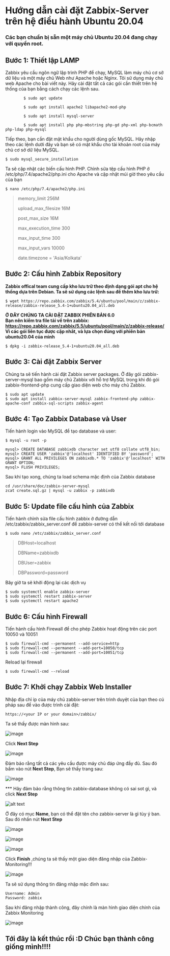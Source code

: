 # Hướng dẫn cài đặt Zabbix-Server trên hệ điều hành Ubuntu 20.04

### Các bạn chuẩn bị sẵn một máy chủ Ubuntu 20.04 đang chạy với quyền root.

## Bước 1: Thiết lập LAMP

Zabbix yêu cầu ngôn ngữ lập trình PHP để chạy, MySQL làm máy chủ cơ sở dữ liệu và một máy chủ Web như Apache hoặc Nginx. Tôi sử dụng máy chủ web Apache cho bài viết này. Hãy cài đặt tất cả các gói cần thiết trên hệ thống của bạn bằng cách chạy các lệnh sau.
    
            $ sudo apt update

            $ sudo apt install apache2 libapache2-mod-php
          
            $ sudo apt install mysql-server
         
            $ sudo apt install php php-mbstring php-gd php-xml php-bcmath php-ldap php-mysql

Tiếp theo, bạn cần đặt mật khẩu cho người dùng gốc MySQL. Hãy nhập theo các lệnh dưới đây và bạn sẽ có mật khẩu cho tài khoản root của máy chủ cơ sở dữ liệu MySQL.

    $ sudo mysql_secure_installation
    
Ta sẽ cập nhật các biến cấu hình PHP. Chỉnh sửa tệp cấu hình PHP ở /etc/php/7.4/apache2/php.ini cho Apache và cập nhật múi giờ theo yêu cầu của bạn

    $ nano /etc/php/7.4/apache2/php.ini
    
> memory_limit 256M
> 
> upload_max_filesize 16M
> 
> post_max_size 16M
> 
> max_execution_time 300
> 
> max_input_time 300
> 
> max_input_vars 10000
> 
> date.timezone = 'Asia/Kolkata'

## Bước 2: Cấu hình Zabbix Repository

**Zabbix offical team  cung cấp kho lưu trữ theo định dạng gói apt cho hệ thống dựa trên Debian. Ta sẽ sử dụng các lệnh sau để thêm kho lưu trữ:**

    $ wget https://repo.zabbix.com/zabbix/5.4/ubuntu/pool/main/z/zabbix-release/zabbix-release_5.4-1+ubuntu20.04_all.deb
    
**Ở ĐÂY CHÚNG TA CÀI ĐẶT ZABBIX PHIÊN BẢN 6.0**    
**Bạn nên kiểm tra file tải về trên zabbix: https://repo.zabbix.com/zabbix/5.5/ubuntu/pool/main/z/zabbix-release/ Vì các gói liên tục được cập nhât, và lựa chọn đúng với phiên bản ubuntu20.04 của mình**
    
    $ dpkg -i zabbix-release_5.4-1+ubuntu20.04_all.deb
    
## Bước 3: Cài đặt Zabbix Server    

Chúng ta sẽ tiến hành cài đặt Zabbix server packages. Ở đây gói zabbix-server-mysql bao gồm máy chủ Zabbix với hỗ trợ MySQL trong khi đó gói zabbix-frontend-php cung cấp giao diện web cho máy chủ Zabbix.

    $ sudo apt update
    $ sudo apt install zabbix-server-mysql zabbix-frontend-php zabbix-apache-conf zabbix-sql-scripts zabbix-agent

## Bước 4: Tạo Zabbix Database và User

Tiến hành login vào MySQL để tạo database và user:

    $ mysql -u root -p
    
    mysql> CREATE DATABASE zabbixdb character set utf8 collate utf8_bin;
    mysql> CREATE USER 'zabbix'@'localhost' IDENTIFIED BY 'password';
    mysql> GRANT ALL PRIVILEGES ON zabbixdb.* TO 'zabbix'@'localhost' WITH GRANT OPTION;
    mysql> FLUSH PRIVILEGES;
    
Sau khi tạo xong, chúng ta load schema mặc định của Zabbix database

    cd /usr/share/doc/zabbix-server-mysql
    zcat create.sql.gz | mysql -u zabbix -p zabbixdb
    
## Bước 5: Update file cấu hình của Zabbix    

Tiến hành chỉnh sửa file cấu hình zabbix ở đường dẫn /etc/zabbix/zabbix_server.conf để zabbix-server có thể kết nối tới database

    $ sudo nano /etc/zabbix/zabbix_server.conf

> DBHost=localhost
> 
> DBName=zabbixdb
> 
> DBUser=zabbix
> 
> DBPassword=password

Bây giờ ta sẽ khởi động lại các dịch vụ

    $ sudo systemctl enable zabbix-server 
    $ sudo systemctl restart zabbix-server 
    $ sudo systemctl restart apache2
    
## Bước 6: Cấu hình Firewall

Tiến hành cấu hình Firewall để cho phép Zabbix hoạt động trên các port 10050 và 10051
    
    $ sudo firewall-cmd --permanent --add-service=http
    $ sudo firewall-cmd --permanent --add-port=10050/tcp
    $ sudo firewall-cmd --permanent --add-port=10051/tcp

Reload lại firewall

    $ sudo firewall-cmd --reload
    
## Bước 7: Khởi chạy Zabbix Web Installer

Nhập địa chỉ ip của máy chủ zabbix-server trên trình duyệt của bạn theo cú pháp sau để vào được trình cài đặt:

    https://<your IP or your domain>/zabbix/
    
Ta sẽ thấy được màn hình sau:

![image](https://user-images.githubusercontent.com/55483458/137264426-604dd3e4-95c0-4823-bb64-27607f4408ab.png)

Click **Next Step**

![image](https://user-images.githubusercontent.com/55483458/137264463-5919a863-daa9-4b9b-ad66-b0d2787b12ed.png)

Đảm bảo rằng tất cả các yêu cầu được máy chủ đáp ứng đầy đủ. Sau đó bấm vào nút **Next Step**, Bạn sẽ thấy trang sau:

![image](https://user-images.githubusercontent.com/55483458/137261675-fe17473b-4595-426e-b041-b249206a995b.png)

 *** Hãy đảm bảo rằng thông tin zabbix-database không có sai sot gì, và click **Next Step**
 
 ![alt text](https://s3-ap-southeast-1.amazonaws.com/kipalog.com/k0ohgo6qpt_zabbix-installer-server-details-ubuntu-20.04.png)
 
 Ở đây có mục **Name**, bạn có thể đặt tên cho zabbix-server là gì tùy ý ban. Sau đó nhấn nút **Next Step**
 
 ![image](https://user-images.githubusercontent.com/55483458/137277404-84c79ba5-08fe-4267-803c-e5cc9180981b.png)
 
![image](https://user-images.githubusercontent.com/55483458/137277439-246a60a8-c6e2-4180-96c0-04da24184dfb.png)

![image](https://user-images.githubusercontent.com/55483458/137277491-7b482845-7ca0-42a4-9423-ed8c5c173285.png)

 Click **Finish** ,chúng ta sẽ thấy một giao diện đăng nhập của Zabbix-Monitoring!!!
 
 ![image](https://user-images.githubusercontent.com/55483458/137262589-85eda290-4f15-42a4-8e43-5fe3639ad324.png)

Ta sẽ sử dụng thông tin đăng nhập mặc đinh sau:
    
    Username: Admin
    Password: zabbix
 
 Sau khi đăng nhập thành công, đây chính là màn hình giao diện chính của Zabbix Monitoring
 
 ![image](https://user-images.githubusercontent.com/55483458/137277612-82a09879-f12b-4210-9de1-ad952f69e6b8.png)

## Tới đây là kết thúc rồi :D Chúc bạn thành công giống mình!!!!
